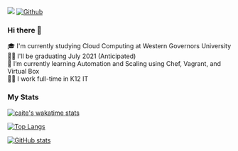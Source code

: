 
![](https://visitor-badge.laobi.icu/badge?page_id=Caite.Caite)  [![Github](https://img.shields.io/github/followers/Caite?label=Follow&style=social)](https://github.com/Caite)
### Hi there 👋

<!--
**caite/caite** is a ✨ _special_ ✨ repository because its `README.md` (this file) appears on your GitHub profile.



- 🔭 I’m currently working on ...
- 🌱 I’m currently learning Automation and Scaling Tools using Chef, Vagrant, and Virtual Box
- 
- 👯 I’m looking to collaborate on ...
- 🤔 I’m looking for help with ...
- 💬 Ask me about ...
- 📫 How to reach me: ...
- 😄 Pronouns: ...
- ⚡ Fun fact: ...
-->

🎓 I'm currently studying Cloud Computing at Western Governors University  
👩‍🎓 I'll be graduating July 2021 (Anticipated)  
🌱 I’m currently learning Automation and Scaling using Chef, Vagrant, and Virtual Box  
👩‍💻 I work full-time in K12 IT

### My Stats

[![caite's wakatime stats](https://github-readme-stats.vercel.app/api/wakatime?username=caite&layout=compact)](https://github.com/anuraghazra/github-readme-stats)

[![Top Langs](https://github-readme-stats.vercel.app/api/top-langs/?username=caite&langs_count=10)](https://github.com/anuraghazra/github-readme-stats)

[![GitHub stats](https://github-readme-stats.vercel.app/api?username=Caite&show_icons=true&count_private=true&hide=stars,prs&custom_title=Github%20Stats)](https://github.com/anuraghazra/github-readme-stats)
